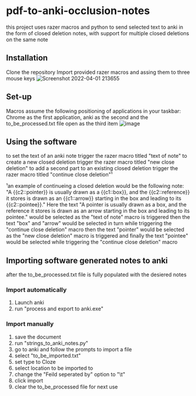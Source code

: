 # pdf-to-anki-occlusion-notes
this project uses razer macros and python to send selected text to anki in the form of closed deletion notes, with support for multiple closed deletions on the same note
## Installation 
Clone the repository
Import provided razer macros and assing them to three mouse keys
![Screenshot 2022-04-01 213655](https://user-images.githubusercontent.com/87684029/161363517-b8382569-11cc-41fa-ad2a-34a24a775a0e.jpg)

## Set-up
Macros assume the following positioning of applications in your taskbar: Chrome as the first application, anki as the second and the to_be_processed.txt file open as the third item
![image](https://user-images.githubusercontent.com/87684029/161363436-30edde1f-913e-4b84-962a-756fb14e2f34.png)

## Using the software
to set the text of an anki note trigger the razer macro titled "text of note"
to create a new closed deletion trigger the razer macro titled "new close deletion"
to add a second part to an existing closed deletion trigger the razer macro titled "continue close deletion"¹

¹an example of continueing a closed deletion would be the following note: "A {{c2::pointer}} is usually drawn as a {{c1::box}}, and the {{c2::reference}} it stores is drawn as an {{c1::arrow}} starting in the box and leading to its {{c2::pointee}}." 
Here the text "A pointer is usually drawn as a box, and the reference it stores is drawn as an arrow starting in the box and leading to its pointee." would be selected as the "text of note" macro is triggered
then the text "box" and "arrow" would be selected in turn while triggering the "continue close deletion" macro
then the text "pointer" would be selected as the "new close deletion" macro is triggered
and finally the text "pointee" would be selected while triggering the "continue close deletion" macro
## Importing software generated notes to anki
after the to_be_processed.txt file is fully populated with the desiered notes
### Import automatically
1. Launch anki 
2. run "process and export to anki.exe"
### Import manually
1. save the document
2. run "strings_to_anki_notes.py"
3. go to anki and follow the prompts to import a file
4. select "to_be_imported.txt"
5. set type to Cloze
6. select location to be imported to
7. change the "Feild seperated by" option to "\t"
8. click import
9. clear the to_be_processed file for next use
